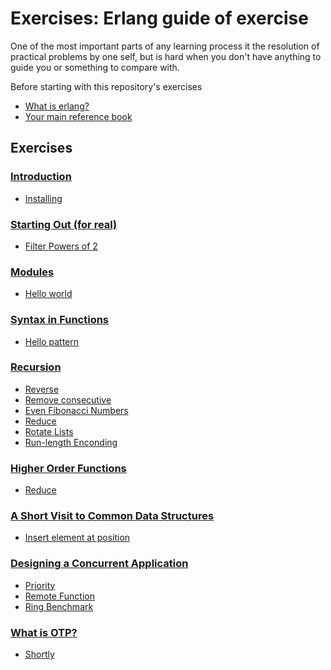 # Exercises: Erlang guide of exercise
One of the most important parts of any learning process it the
resolution of practical problems by one self, but is hard when you
don't have anything to guide you or something to compare with.

Before starting with this repository's exercises

- [What is erlang?](https://www.erlang.org/)
- [Your main reference book](http://learnyousomeerlang.com/content)

## Exercises

### [Introduction](http://learnyousomeerlang.com/introduction)
* [Installing](installing/)

### [Starting Out (for real)](http://learnyousomeerlang.com/starting-out-for-real)
* [Filter Powers of 2](filter_powers_of_2/)

### [Modules](http://learnyousomeerlang.com/modules)
* [Hello world](hello/) 

### [Syntax in Functions](http://learnyousomeerlang.com/syntax-in-functions)
* [Hello pattern](hello_pattern/)

### [Recursion](http://learnyousomeerlang.com/recursion)
* [Reverse](reverse/)
* [Remove consecutive](rmconsecutive/)
* [Even Fibonacci Numbers](even_fib_numbers/)
* [Reduce](reduce/)
* [Rotate Lists](rotatelist/)
* [Run-length Enconding](run_length_encoding/)

### [Higher Order Functions](http://learnyousomeerlang.com/higher-order-functions)
* [Reduce](reduce/)

### [A Short Visit to Common Data Structures](http://learnyousomeerlang.com/a-short-visit-to-common-data-structures)
* [Insert element at position](insert_element_at/)

### [Designing a Concurrent Application](http://learnyousomeerlang.com/designing-a-concurrent-application)
* [Priority](priority/)
* [Remote Function](remote_fun/)
* [Ring Benchmark](ring_benchmark)

### [What is OTP?](http://learnyousomeerlang.com/what-is-otp)
* [Shortly](shortly/)

